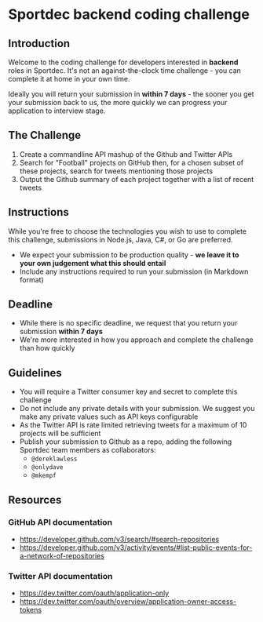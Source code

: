 # Sportdec backend coding challenge

## Introduction
Welcome to the coding challenge for developers interested in __backend__ roles in Sportdec. It's not an against-the-clock time challenge - you can complete it at home in your own time. 

Ideally you will return your submission in __within 7 days__ - the sooner you get your submission back to us, the more quickly we can progress your application to interview stage.

## The Challenge
1. Create a commandline API mashup of the Github and Twitter APIs
2. Search for "Football" projects on GitHub then, for a chosen subset of these projects, search for tweets mentioning those projects
3. Output the Github summary of each project together with a list of recent tweets

## Instructions
While you're free to choose the technologies you wish to use to complete this challenge, submissions in Node.js, Java, C#, or Go are preferred.

- We expect your submission to be production quality - __we leave it to your own judgement what this should entail__
- Include any instructions required to run your submission (in Markdown format)

## Deadline
- While there is no specific deadline, we request that you return your submission __within 7 days__
- We're more interested in how you approach and complete the challenge than how quickly

## Guidelines
- You will require a Twitter consumer key and secret to complete this challenge 
- Do not include any private details with your submission. We suggest you make any private values such as API keys configurable
- As the Twitter API is rate limited retrieving tweets for a maximum of 10 projects will be sufficient
- Publish your submission to Github as a repo, adding the following Sportdec team members as collaborators:
  - `@dereklawless`
  - `@onlydave`
  - `@mkempf`

## Resources
### GitHub API documentation
- https://developer.github.com/v3/search/#search-repositories
- https://developer.github.com/v3/activity/events/#list-public-events-for-a-network-of-repositories

### Twitter API documentation
- https://dev.twitter.com/oauth/application-only
- https://dev.twitter.com/oauth/overview/application-owner-access-tokens

